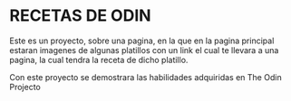 # RECETAS DE ODIN
Este es un proyecto, sobre una pagina, en la que en la pagina principal estaran imagenes de algunas platillos con un link el cual te llevara a una pagina, la cual tendra la receta de dicho platillo.

Con este proyecto se demostrara las habilidades adquiridas en The Odin Projecto